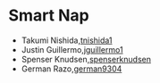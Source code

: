 # Smart Nap

* Takumi Nishida,[tnishida1](https://github.com/tnishida1)
* Justin Guillermo,[jguillermo1](https://github.com/jguillermo1)
* Spenser Knudsen,[spenserknudsen](https://github.com/spenserknudsen)
* German Razo,[german9304](https:/github.com/german9304)
